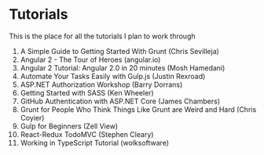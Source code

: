 # Tutorials

This is the place for all the tutorials I plan to work through

1. A Simple Guide to Getting Started With Grunt (Chris Sevilleja)
2. Angular 2 - The Tour of Heroes (angular.io)
3. Angular 2 Tutorial: Angular 2.0 in 20 minutes (Mosh Hamedani)
4. Automate Your Tasks Easily with Gulp.js (Justin Rexroad)
5. ASP.NET Authorization Workshop (Barry Dorrans)
6. Getting Started with SASS (Ken Wheeler)
7. GitHub Authentication with ASP.NET Core (James Chambers)
8. Grunt for People Who Think Things Like Grunt are Weird and Hard (Chris Coyier)
9. Gulp for Beginners (Zell View)
10. React-Redux TodoMVC (Stephen Cleary)
11. Working in TypeScript Tutorial (wolksoftware)
